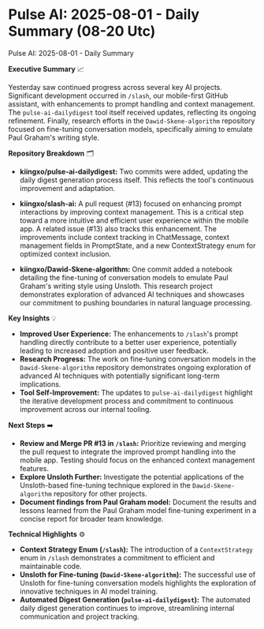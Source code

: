 # Pulse AI: 2025-08-01 - Daily Summary (08-20 Utc)

Pulse AI: 2025-08-01 - Daily Summary

**Executive Summary** 📈

Yesterday saw continued progress across several key AI projects.  Significant development occurred in `/slash`, our mobile-first GitHub assistant, with enhancements to prompt handling and context management.  The `pulse-ai-dailydigest` tool itself received updates, reflecting its ongoing refinement.  Finally, research efforts in the `Dawid-Skene-algorithm` repository focused on fine-tuning conversation models, specifically aiming to emulate Paul Graham's writing style.


**Repository Breakdown** 🗂️

* **kiingxo/pulse-ai-dailydigest:** Two commits were added, updating the daily digest generation process itself. This reflects the tool's continuous improvement and adaptation.

* **kiingxo/slash-ai:**  A pull request (#13) focused on enhancing prompt interactions by improving context management. This is a critical step toward a more intuitive and efficient user experience within the mobile app.  A related issue (#13) also tracks this enhancement.  The improvements include context tracking in ChatMessage, context management fields in PromptState, and a new ContextStrategy enum for optimized context inclusion.

* **kiingxo/Dawid-Skene-algorithm:** One commit added a notebook detailing the fine-tuning of conversation models to emulate Paul Graham's writing style using Unsloth.  This research project demonstrates exploration of advanced AI techniques and showcases our commitment to pushing boundaries in natural language processing.


**Key Insights** 💡

* **Improved User Experience:** The enhancements to `/slash`'s prompt handling directly contribute to a better user experience, potentially leading to increased adoption and positive user feedback.
* **Research Progress:** The work on fine-tuning conversation models in the `Dawid-Skene-algorithm` repository demonstrates ongoing exploration of advanced AI techniques with potentially significant long-term implications.
* **Tool Self-Improvement:** The updates to `pulse-ai-dailydigest` highlight the iterative development process and commitment to continuous improvement across our internal tooling.

**Next Steps** ➡️

* **Review and Merge PR #13 in `/slash`:** Prioritize reviewing and merging the pull request to integrate the improved prompt handling into the mobile app.  Testing should focus on the enhanced context management features.
* **Explore Unsloth Further:** Investigate the potential applications of the Unsloth-based fine-tuning technique explored in the `Dawid-Skene-algorithm` repository for other projects.
* **Document findings from Paul Graham model:** Document the results and lessons learned from the Paul Graham model fine-tuning experiment in a concise report for broader team knowledge.


**Technical Highlights** ⚙️

* **Context Strategy Enum (`/slash`):** The introduction of a `ContextStrategy` enum in `/slash` demonstrates a commitment to efficient and maintainable code.
* **Unsloth for Fine-tuning (`Dawid-Skene-algorithm`):** The successful use of Unsloth for fine-tuning conversation models highlights the exploration of innovative techniques in AI model training.
* **Automated Digest Generation (`pulse-ai-dailydigest`):** The automated daily digest generation continues to improve, streamlining internal communication and project tracking.

